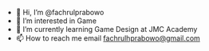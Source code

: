 - 👋 Hi, I’m @fachrulprabowo
- 👀 I’m interested in Game 
- 🌱 I’m currently learning Game Design at JMC Academy 
- 📫 How to reach me email fachrulhprabowo@gmail.com

<!---
fachrulprabowo/fachrulprabowo is a ✨ special ✨ repository because its `README.md` (this file) appears on your GitHub profile.
You can click the Preview link to take a look at your changes.
--->

